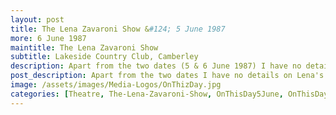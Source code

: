 ```yaml
---
layout: post
title: The Lena Zavaroni Show &#124; 5 June 1987
more: 6 June 1987
maintitle: The Lena Zavaroni Show
subtitle: Lakeside Country Club, Camberley
description: Apart from the two dates (5 & 6 June 1987) I have no details on Lena's performance at the Lakeside Country Club, Camberley so don't know if it was a full show with other stars or was just a small set piece by Lena Zavaroni.
post_description: Apart from the two dates I have no details on Lena's performance at the Lakeside Country Club, Camberley so don't know if it was a full show with other stars or was just a small set piece by Lena Zavaroni.
image: /assets/images/Media-Logos/OnThizDay.jpg
categories: [Theatre, The-Lena-Zavaroni-Show, OnThisDay5June, OnThisDay6June]
---
```


